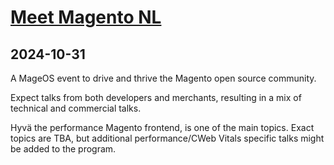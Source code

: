# [Meet Magento NL](https://nl.meet-magento.com/)
      
## 2024-10-31
      
A MageOS event to drive and thrive the Magento open source community. 

Expect talks from both developers and merchants, resulting in a mix of technical and commercial talks.

Hyvä the performance Magento frontend, is one of the main topics.
Exact topics are TBA, but additional performance/CWeb Vitals specific talks might be added to the program.